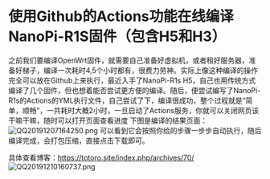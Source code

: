 # 使用Github的Actions功能在线编译NanoPi-R1S固件（包含H5和H3）
之前我们要编译OpenWrt固件，就需要自己准备好虚拟机，或者租好服务器，准备好梯子，编译一次耗时4,5个小时都有，很费力劳神。实际上像这种编译的操作完全可以放在Github上来执行，最近入手了NanoPi-R1s H5，自己也用传统方式编译了几个固件，但也想着能否尝试更方便的编译。随后，便尝试编写了NanoPi-R1s的Actions的YML执行文件，自己尝试了下，编译很成功，整个过程就是“简单，顺畅”，一共耗时大概2小时，一旦启动了Actions服务，你就可以关闭网页该干嘛干嘛，随时可以打开页面查看进度
下图是编译的结果页面：
![QQ20191207164250.png](http://picture.totoro.site/images/2019/12/07/QQ20191207164250.png)
可以看到它会按照你给的步骤一步步自动执行，随后编译完成，会打包压缩，直接点击下载即可。

具体查看博客：https://totoro.site/index.php/archives/70/
![QQ20191210160737.png](http://picture.totoro.site/images/2019/12/10/QQ20191210160737.png)
